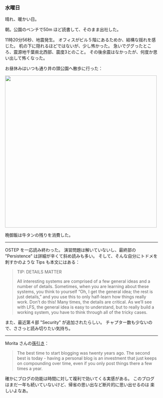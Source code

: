 ### 水曜日

晴れ、暖かい日。

朝。公園のベンチで50m ほど読書して、そのまま出社した。

11時20分56秒、地震発生。
オフィスがビル５階にあるためか、結構な揺れを感じた。
机の下に隠れるほどではないが、少し怖かった。
急いでググったところ、震源地千葉県北西部、震度3とのこと。
その後余震はなかったが、何度か思い出して怖くなった。

お昼休みはいつも通り井の頭公園へ散歩に行った：

<img src="https://i.imgur.com/T6lrJMZ.jpg" width="500">

晩御飯は牛タンの残りを消費した。

---

OSTEP を一応読み終わった。
演習問題は解いていないし、最終部の "Persistence" は詳細が辛くて斜め読みも多い。
そして、そんな自分にトドメを刺すかのような Tips も本文にはある：

> TIP: DETAILS MATTER
>
> All interesting systems are comprised of a few general ideas and a number of details. Sometimes, when you are learning about these systems, you think to yourself “Oh, I get the general idea; the rest is just details,” and you use this to only half-learn how things really work. Don’t do this! Many times, the details are critical. As we’ll see with LFS, the general idea is easy to understand, but to really build a working system, you have to think through all of the tricky cases.

また、最近第４部 "Security" が追加されたらしい。
チャプター数も少ないので、ささっと読み切りたい気持ち。

---

Morita さんの[孫引き](https://records.dodgson.org/2023/05/09/link-twenty-years-of-blogging-hacker-news/)：

> The best time to start blogging was twenty years ago. The second best is today - having a personal blog is an investment that just keeps on compounding over time, even if you only post things there a few times a year.

確かにブログの効能は時間に対して複利で効いてくる実感がある。
このブログはまだ一年も続いていないけど、帰省の思い出など断片的に思い出せるのは
楽しいよなあ。